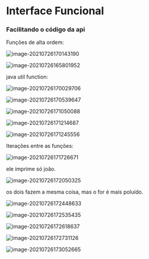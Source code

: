 

# Interface Funcional



### Facilitando o código da api

Funções de alta ordem:



![image-20210726170143190](C:\Users\arian\AppData\Roaming\Typora\typora-user-images\image-20210726170143190.png)

![image-20210726165801952](C:\Users\arian\AppData\Roaming\Typora\typora-user-images\image-20210726165801952.png)



java util function:

![image-20210726170029706](C:\Users\arian\AppData\Roaming\Typora\typora-user-images\image-20210726170029706.png)

![image-20210726170539647](C:\Users\arian\AppData\Roaming\Typora\typora-user-images\image-20210726170539647.png)

![image-20210726171050088](C:\Users\arian\AppData\Roaming\Typora\typora-user-images\image-20210726171050088.png)

![image-20210726171214687](C:\Users\arian\AppData\Roaming\Typora\typora-user-images\image-20210726171214687.png)

![image-20210726171245556](C:\Users\arian\AppData\Roaming\Typora\typora-user-images\image-20210726171245556.png)





Iterações entre as funções:

![image-20210726171726671](C:\Users\arian\AppData\Roaming\Typora\typora-user-images\image-20210726171726671.png)

ele imprime só joão.

![image-20210726172050325](C:\Users\arian\AppData\Roaming\Typora\typora-user-images\image-20210726172050325.png)

os dois fazem a mesma coisa, mas o for é mais poluído.



![image-20210726172448633](C:\Users\arian\AppData\Roaming\Typora\typora-user-images\image-20210726172448633.png)





![image-20210726172535435](C:\Users\arian\AppData\Roaming\Typora\typora-user-images\image-20210726172535435.png)

![image-20210726172618637](C:\Users\arian\AppData\Roaming\Typora\typora-user-images\image-20210726172618637.png)

![image-20210726172731126](C:\Users\arian\AppData\Roaming\Typora\typora-user-images\image-20210726172731126.png)

![image-20210726173052665](C:\Users\arian\AppData\Roaming\Typora\typora-user-images\image-20210726173052665.png)

